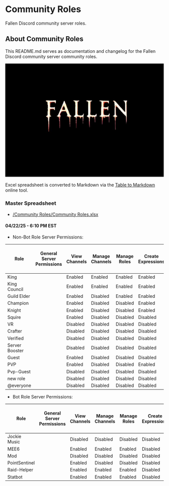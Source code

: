 # Community Roles
Fallen Discord community server roles.

## About Community Roles
This README.md serves as documentation and changelog for the Fallen Discord community server community roles.

![alttext](/Images/Fallen%20-%20Server%20Icon%20-%20545x390.png)

Excel spreadsheet is converted to Markdown via the [Table to Markdown](https://tabletomarkdown.com/) online tool.

### Master Spreadsheet
* [/Community Roles/Community Roles.xlsx](/Community%20Roles/Community%20Roles.xlsx)

#### 04/22/25 - 6:10 PM EST

* Non-Bot Role Server Permissions:

| Role           | General Server Permissions | View Channels | Manage Channels | Manage Roles | Create Expressions | Manage Expressions | View Audit Log | Manage Webhooks | Manage Server | Membership Permissions | Create Invite | Change Nickname | Manage Nicknames | Kick, Approve, and Reject Members | Ban Members | Timeout Members | Text Channel Permissions | Send Messages | Send Messages in Threads | Create Public Threads | Create Private Threads | Embed Links | Attach Files | Add Reactions | Use External Emoji | Use External Stickers | Mention @everyone, @here, and All Roles | Manage Messages | Manage Threads | Read Message History | Send Text-to-Speech Messages | Send Voice Messages | Create Polls | Voice Channel Permissions | Connect  | Speak    | Video    | Use Soundboard | Use External Sounds | Use Voice Activity | Priority Speaker | Mute Members | Deafen Members | Move Members | Set Voice Channel Status | Apps Permissions | Use Application Commands | Use Activities | Use External Apps | Events Permissions | Create Events | Manage Events | Advanced Permissions | Administrator |
| -------------- | -------------------------- | ------------- | --------------- | ------------ | ------------------ | ------------------ | -------------- | --------------- | ------------- | ---------------------- | ------------- | --------------- | ---------------- | --------------------------------- | ----------- | --------------- | ------------------------ | ------------- | ------------------------ | --------------------- | ---------------------- | ----------- | ------------ | ------------- | ------------------ | --------------------- | --------------------------------------- | --------------- | -------------- | -------------------- | ---------------------------- | ------------------- | ------------ | ------------------------- | -------- | -------- | -------- | -------------- | ------------------- | ------------------ | ---------------- | ------------ | -------------- | ------------ | ------------------------ | ---------------- | ------------------------ | -------------- | ----------------- | ------------------ | ------------- | ------------- | -------------------- | ------------- |
| King           |                            | Enabled       | Enabled         | Enabled      | Enabled            | Enabled            | Enabled        | Enabled         | Enabled       |                        | Enabled       | Enabled         | Enabled          | Enabled                           | Enabled     | Enabled         |                          | Enabled       | Enabled                  | Enabled               | Enabled                | Enabled     | Enabled      | Enabled       | Enabled            | Enabled               | Enabled                                 | Enabled         | Enabled        | Enabled              | Enabled                      | Enabled             | Enabled      |                           | Enabled  | Enabled  | Enabled  | Enabled        | Enabled             | Enabled            | Enabled          | Enabled      | Enabled        | Enabled      | Enabled                  |                  | Enabled                  | Enabled        | Enabled           |                    | Enabled       | Enabled       |                      | Enabled       |
| King Council   |                            | Enabled       | Enabled         | Enabled      | Enabled            | Enabled            | Disabled       | Enabled         | Enabled       |                        | Enabled       | Enabled         | Enabled          | Enabled                           | Enabled     | Enabled         |                          | Enabled       | Enabled                  | Enabled               | Enabled                | Enabled     | Enabled      | Enabled       | Enabled            | Enabled               | Enabled                                 | Enabled         | Enabled        | Enabled              | Enabled                      | Enabled             | Enabled      |                           | Enabled  | Enabled  | Enabled  | Enabled        | Enabled             | Enabled            | Enabled          | Enabled      | Enabled        | Enabled      | Enabled                  |                  | Enabled                  | Enabled        | Enabled           |                    | Enabled       | Enabled       |                      | Disabled      |
| Guild Elder    |                            | Enabled       | Disabled        | Enabled      | Enabled            | Disabled           | Disabled       | Disabled        | Disabled      |                        | Enabled       | Enabled         | Enabled          | Disabled                          | Disabled    | Enabled         |                          | Enabled       | Enabled                  | Enabled               | Enabled                | Enabled     | Enabled      | Enabled       | Enabled            | Enabled               | Enabled                                 | Disabled        | Disabled       | Enabled              | Enabled                      | Enabled             | Enabled      |                           | Enabled  | Enabled  | Enabled  | Enabled        | Enabled             | Enabled            | Enabled          | Enabled      | Enabled        | Enabled      | Enabled                  |                  | Enabled                  | Enabled        | Enabled           |                    | Enabled       | Enabled       |                      | Disabled      |
| Champion       |                            | Enabled       | Disabled        | Disabled     | Enabled            | Disabled           | Disabled       | Disabled        | Disabled      |                        | Enabled       | Enabled         | Disabled         | Disabled                          | Disabled    | Disabled        |                          | Enabled       | Enabled                  | Enabled               | Enabled                | Enabled     | Enabled      | Enabled       | Enabled            | Enabled               | Enabled                                 | Disabled        | Disabled       | Enabled              | Enabled                      | Enabled             | Disabled     |                           | Enabled  | Enabled  | Enabled  | Enabled        | Enabled             | Enabled            | Disabled         | Disabled     | Disabled       | Disabled     | Disabled                 |                  | Enabled                  | Enabled        | Enabled           |                    | Enabled       | Disabled      |                      | Disabled      |
| Knight         |                            | Enabled       | Disabled        | Disabled     | Enabled            | Disabled           | Disabled       | Disabled        | Disabled      |                        | Enabled       | Enabled         | Disabled         | Disabled                          | Disabled    | Disabled        |                          | Enabled       | Enabled                  | Enabled               | Enabled                | Enabled     | Enabled      | Enabled       | Enabled            | Enabled               | Enabled                                 | Disabled        | Disabled       | Enabled              | Enabled                      | Enabled             | Disabled     |                           | Enabled  | Enabled  | Enabled  | Enabled        | Enabled             | Enabled            | Disabled         | Disabled     | Disabled       | Disabled     | Disabled                 |                  | Enabled                  | Enabled        | Enabled           |                    | Enabled       | Disabled      |                      | Disabled      |
| Squire         |                            | Enabled       | Disabled        | Disabled     | Disabled           | Disabled           | Disabled       | Disabled        | Disabled      |                        | Disabled      | Enabled         | Disabled         | Disabled                          | Disabled    | Disabled        |                          | Enabled       | Enabled                  | Disabled              | Disabled               | Disabled    | Disabled     | Disabled      | Disabled           | Disabled              | Enabled                                 | Disabled        | Disabled       | Enabled              | Enabled                      | Enabled             | Disabled     |                           | Enabled  | Enabled  | Enabled  | Disabled       | Disabled            | Enabled            | Disabled         | Disabled     | Disabled       | Disabled     | Disabled                 |                  | Disabled                 | Disabled       | Disabled          |                    | Disabled      | Disabled      |                      | Disabled      |
| VR             |                            | Disabled      | Disabled        | Disabled     | Disabled           | Disabled           | Disabled       | Disabled        | Disabled      |                        | Disabled      | Disabled        | Disabled         | Disabled                          | Disabled    | Disabled        |                          | Disabled      | Disabled                 | Disabled              | Disabled               | Disabled    | Disabled     | Disabled      | Disabled           | Disabled              | Disabled                                | Disabled        | Disabled       | Disabled             | Disabled                     | Disabled            | Disabled     |                           | Disabled | Disabled | Disabled | Disabled       | Disabled            | Enabled            | Disabled         | Disabled     | Disabled       | Disabled     | Disabled                 |                  | Disabled                 | Disabled       | Disabled          |                    | Disabled      | Disabled      |                      | Disabled      |
| Crafter        |                            | Disabled      | Disabled        | Disabled     | Disabled           | Disabled           | Disabled       | Disabled        | Disabled      |                        | Disabled      | Disabled        | Disabled         | Disabled                          | Disabled    | Disabled        |                          | Disabled      | Disabled                 | Disabled              | Disabled               | Disabled    | Disabled     | Disabled      | Disabled           | Disabled              | Disabled                                | Disabled        | Disabled       | Disabled             | Disabled                     | Disabled            | Disabled     |                           | Disabled | Disabled | Disabled | Disabled       | Disabled            | Disabled           | Disabled         | Disabled     | Disabled       | Disabled     | Disabled                 |                  | Disabled                 | Disabled       | Disabled          |                    | Disabled      | Disabled      |                      | Disabled      |
| Verified       |                            | Disabled      | Disabled        | Disabled     | Disabled           | Disabled           | Disabled       | Disabled        | Disabled      |                        | Disabled      | Disabled        | Disabled         | Disabled                          | Disabled    | Disabled        |                          | Disabled      | Disabled                 | Disabled              | Disabled               | Disabled    | Disabled     | Disabled      | Disabled           | Disabled              | Disabled                                | Disabled        | Disabled       | Disabled             | Disabled                     | Disabled            | Disabled     |                           | Disabled | Disabled | Disabled | Disabled       | Disabled            | Disabled           | Disabled         | Disabled     | Disabled       | Disabled     | Disabled                 |                  | Disabled                 | Disabled       | Disabled          |                    | Disabled      | Disabled      |                      | Disabled      |
| Server Booster |                            | Disabled      | Disabled        | Disabled     | Disabled           | Disabled           | Disabled       | Disabled        | Disabled      |                        | Disabled      | Disabled        | Disabled         | Disabled                          | Disabled    | Disabled        |                          | Disabled      | Disabled                 | Disabled              | Disabled               | Disabled    | Disabled     | Disabled      | Disabled           | Disabled              | Disabled                                | Disabled        | Disabled       | Disabled             | Disabled                     | Disabled            | Disabled     |                           | Disabled | Disabled | Disabled | Disabled       | Disabled            | Disabled           | Disabled         | Disabled     | Disabled       | Disabled     | Disabled                 |                  | Disabled                 | Disabled       | Disabled          |                    | Disabled      | Disabled      |                      | Disabled      |
| Guest          |                            | Enabled       | Disabled        | Disabled     | Disabled           | Disabled           | Disabled       | Disabled        | Disabled      |                        | Disabled      | Enabled         | Disabled         | Disabled                          | Disabled    | Disabled        |                          | Enabled       | Enabled                  | Disabled              | Disabled               | Disabled    | Disabled     | Disabled      | Disabled           | Disabled              | Enabled                                 | Disabled        | Disabled       | Enabled              | Enabled                      | Enabled             | Disabled     |                           | Enabled  | Enabled  | Enabled  | Disabled       | Disabled            | Enabled            | Disabled         | Disabled     | Disabled       | Disabled     | Disabled                 |                  | Disabled                 | Disabled       | Disabled          |                    | Disabled      | Disabled      |                      | Disabled      |
| PVP            |                            | Enabled       | Disabled        | Disabled     | Enabled            | Disabled           | Disabled       | Disabled        | Disabled      |                        | Enabled       | Enabled         | Disabled         | Disabled                          | Disabled    | Disabled        |                          | Enabled       | Enabled                  | Enabled               | Enabled                | Enabled     | Enabled      | Enabled       | Disabled           | Disabled              | Disabled                                | Disabled        | Disabled       | Disabled             | Disabled                     | Disabled            | Disabled     |                           | Disabled | Enabled  | Enabled  | Disabled       | Disabled            | Enabled            | Disabled         | Disabled     | Disabled       | Disabled     | Disabled                 |                  | Disabled                 | Disabled       | Disabled          |                    | Disabled      | Disabled      |                      | Disabled      |
| Pvp-Guest      |                            | Disabled      | Disabled        | Disabled     | Disabled           | Disabled           | Disabled       | Disabled        | Disabled      |                        | Disabled      | Disabled        | Disabled         | Disabled                          | Disabled    | Disabled        |                          | Disabled      | Disabled                 | Disabled              | Disabled               | Disabled    | Disabled     | Disabled      | Disabled           | Disabled              | Disabled                                | Disabled        | Disabled       | Disabled             | Disabled                     | Disabled            | Disabled     |                           | Disabled | Disabled | Disabled | Disabled       | Disabled            | Disabled           | Disabled         | Disabled     | Disabled       | Disabled     | Disabled                 |                  | Disabled                 | Disabled       | Disabled          |                    | Disabled      | Disabled      |                      | Disabled      |
| new role       |                            | Disabled      | Disabled        | Disabled     | Disabled           | Disabled           | Disabled       | Disabled        | Disabled      |                        | Disabled      | Disabled        | Disabled         | Disabled                          | Disabled    | Disabled        |                          | Disabled      | Disabled                 | Disabled              | Disabled               | Disabled    | Disabled     | Disabled      | Disabled           | Disabled              | Disabled                                | Disabled        | Disabled       | Disabled             | Disabled                     | Disabled            | Disabled     |                           | Disabled | Disabled | Disabled | Disabled       | Disabled            | Disabled           | Disabled         | Disabled     | Disabled       | Disabled     | Disabled                 |                  | Disabled                 | Disabled       | Disabled          |                    | Disabled      | Disabled      |                      | Disabled      |
| @everyone      |                            | Disabled      | Disabled        | Disabled     | Disabled           | Disabled           | Disabled       | Disabled        | Disabled      |                        | Disabled      | Disabled        | Disabled         | Disabled                          | Disabled    | Disabled        |                          | Disabled      | Disabled                 | Disabled              | Disabled               | Disabled    | Disabled     | Disabled      | Disabled           | Disabled              | Disabled                                | Disabled        | Disabled       | Disabled             | Disabled                     | Disabled            | Disabled     |                           | Disabled | Disabled | Disabled | Disabled       | Disabled            | Disabled           | Disabled         | Disabled     | Disabled       | Disabled     | Disabled                 |                  | Disabled                 | Disabled       | Disabled          |                    | Disabled      | Disabled      |                      | Disabled      |

* Bot Role Server Permissions:

| Role           | General Server Permissions | View Channels | Manage Channels | Manage Roles | Create Expressions | Manage Expressions | View Audit Log | Manage Webhooks | Manage Server | Membership Permissions | Create Invite | Change Nickname | Manage Nicknames | Kick, Approve, and Reject Members | Ban Members | Timeout Members | Text Channel Permissions | Send Messages | Send Messages in Threads | Create Public Threads | Create Private Threads | Embed Links | Attach Files | Add Reactions | Use External Emoji | Use External Stickers | Mention @everyone, @here, and All Roles | Manage Messages | Manage Threads | Read Message History | Send Text-to-Speech Messages | Send Voice Messages | Create Polls | Voice Channel Permissions | Connect  | Speak    | Video    | Use Soundboard | Use External Sounds | Use Voice Activity | Priority Speaker | Mute Members | Deafen Members | Move Members | Set Voice Channel Status | Apps Permissions | Use Application Commands | Use Activities | Use External Apps | Events Permissions | Create Events | Manage Events | Advanced Permissions | Administrator |
| -------------- | -------------------------- | ------------- | --------------- | ------------ | ------------------ | ------------------ | -------------- | --------------- | ------------- | ---------------------- | ------------- | --------------- | ---------------- | --------------------------------- | ----------- | --------------- | ------------------------ | ------------- | ------------------------ | --------------------- | ---------------------- | ----------- | ------------ | ------------- | ------------------ | --------------------- | --------------------------------------- | --------------- | -------------- | -------------------- | ---------------------------- | ------------------- | ------------ | ------------------------- | -------- | -------- | -------- | -------------- | ------------------- | ------------------ | ---------------- | ------------ | -------------- | ------------ | ------------------------ | ---------------- | ------------------------ | -------------- | ----------------- | ------------------ | ------------- | ------------- | -------------------- | ------------- |
| Jockie Music   |                            | Disabled      | Disabled        | Disabled     | Disabled           | Disabled           | Disabled       | Disabled        | Disabled      |                        | Disabled      | Disabled        | Disabled         | Disabled                          | Disabled    | Disabled        |                          | Disabled      | Disabled                 | Disabled              | Disabled               | Disabled    | Disabled     | Disabled      | Disabled           | Disabled              | Disabled                                | Disabled        | Disabled       | Disabled             | Disabled                     | Disabled            | Disabled     |                           | Disabled | Disabled | Disabled | Disabled       | Disabled            | Disabled           | Disabled         | Disabled     | Disabled       | Disabled     | Disabled                 |                  | Disabled                 | Disabled       | Disabled          |                    | Disabled      | Disabled      |                      | Enabled       |
| MEE6           |                            | Enabled       | Enabled         | Enabled      | Disabled           | Enabled            | Enabled        | Enabled         | Enabled       |                        | Enabled       | Disabled        | Disabled         | Enabled                           | Enabled     | Disabled        |                          | Enabled       | Enabled                  | Disabled              | Enabled                | Enabled     | Enabled      | Enabled       | Enabled            | Disabled              | Enabled                                 | Enabled         | Enabled        | Enabled              | Disabled                     | Disabled            | Disabled     |                           | Enabled  | Enabled  | Disabled | Disabled       | Disabled            | Enabled            | Disabled         | Enabled      | Enabled        | Enabled      | Disabled                 |                  | Enabled                  | Disabled       | Disabled          |                    | Disabled      | Disabled      |                      | Enabled       |
| Mod            |                            | Disabled      | Disabled        | Disabled     | Disabled           | Disabled           | Disabled       | Disabled        | Disabled      |                        | Disabled      | Disabled        | Disabled         | Disabled                          | Disabled    | Disabled        |                          | Disabled      | Disabled                 | Disabled              | Disabled               | Disabled    | Disabled     | Disabled      | Disabled           | Disabled              | Disabled                                | Disabled        | Disabled       | Disabled             | Disabled                     | Disabled            | Disabled     |                           | Disabled | Disabled | Disabled | Disabled       | Disabled            | Disabled           | Disabled         | Disabled     | Disabled       | Disabled     | Disabled                 |                  | Disabled                 | Disabled       | Disabled          |                    | Disabled      | Disabled      |                      | Enabled       |
| PointSentinel  |                            | Enabled       | Disabled        | Disabled     | Disabled           | Disabled           | Disabled       | Disabled        | Disabled      |                        | Disabled      | Disabled        | Disabled         | Disabled                          | Disabled    | Disabled        |                          | Enabled       | Enabled                  | Enabled               | Enabled                | Enabled     | Enabled      | Disabled      | Disabled           | Disabled              | Disabled                                | Disabled        | Disabled       | Enabled              | Disabled                     | Disabled            | Disabled     |                           | Enabled  | Enabled  | Disabled | Disabled       | Disabled            | Disabled           | Disabled         | Disabled     | Disabled       | Disabled     | Disabled                 |                  | Enabled                  | Disabled       | Disabled          |                    | Disabled      | Disabled      |                      | Disabled      |
| Raid-Helper    |                            | Enabled       | Enabled         | Enabled      | Disabled           | Disabled           | Enabled        | Disabled        | Disabled      |                        | Disabled      | Disabled        | Disabled         | Disabled                          | Disabled    | Disabled        |                          | Enabled       | Enabled                  | Enabled               | Enabled                | Enabled     | Enabled      | Enabled       | Enabled            | Disabled              | Enabled                                 | Enabled         | Enabled        | Enabled              | Disabled                     | Disabled            | Disabled     |                           | Enabled  | Disabled | Disabled | Disabled       | Disabled            | Disabled           | Disabled         | Disabled     | Disabled       | Disabled     | Disabled                 |                  | Enabled                  | Disabled       | Disabled          |                    | Disabled      | Disabled      |                      | Disabled      |
| Statbot        |                            | Enabled       | Enabled         | Enabled      | Disabled           | Disabled           | Disabled       | Disabled        | Disabled      |                        | Disabled      | Disabled        | Disabled         | Disabled                          | Disabled    | Disabled        |                          | Enabled       | Enabled                  | Disabled              | Disabled               | Enabled     | Enabled      | Disabled      | Disabled           | Disabled              | Disabled                                | Disabled        | Disabled       | Enabled              | Disabled                     | Disabled            | Disabled     |                           | Enabled  | Disabled | Disabled | Disabled       | Disabled            | Disabled           | Disabled         | Disabled     | Disabled       | Disabled     | Disabled                 |                  | Disabled                 | Disabled       | Disabled          |                    | Disabled      | Disabled      |                      | Enabled       |